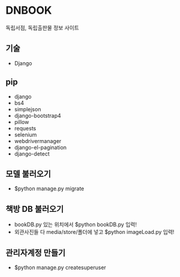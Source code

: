 # DNBOOK
독립서점, 독립출판물 정보 사이트

## 기술
- Django

## pip
- django
- bs4
- simplejson
- django-bootstrap4
- pillow
- requests
- selenium
- webdrivermanager
- django-el-pagination
- django-detect

## 모델 불러오기
- $python manage.py migrate

## 책방 DB 불러오기
- bookDB.py 있는 위치에서 $python bookDB.py 입력!
- 외관사진들 다 media/store/폴더에 넣고 $python imageLoad.py 입력!

## 관리자계정 만들기
- $python manage.py createsuperuser
